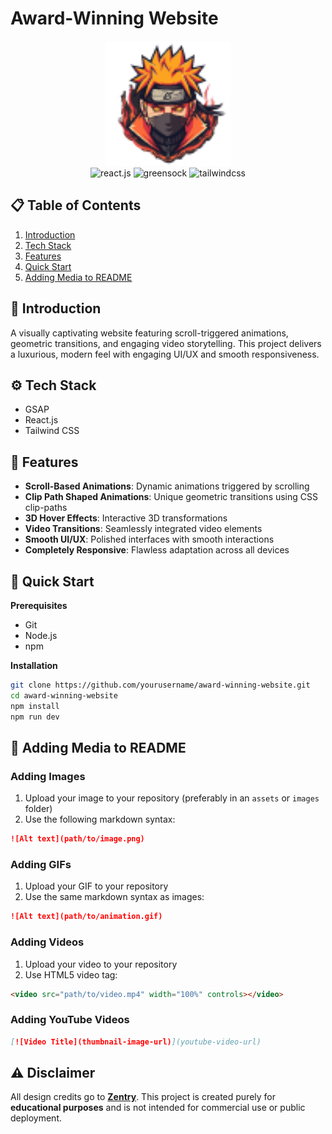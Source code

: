 # Award-Winning Website

<div align="center">
  <img src="public/img/logo.png" alt="Project Logo" width="200"/>
  
  <div>
    <img src="https://img.shields.io/badge/-React_JS-black?style=for-the-badge&logoColor=white&logo=react&color=61DAFB" alt="react.js" />
    <img src="https://img.shields.io/badge/-GSAP-black?style=for-the-badge&logoColor=white&logo=greensock&color=88CE02" alt="greensock" />
    <img src="https://img.shields.io/badge/-Tailwind_CSS-black?style=for-the-badge&logoColor=white&logo=tailwindcss&color=06B6D4" alt="tailwindcss" />
  </div>
</div>

## 📋 Table of Contents

1. [Introduction](#introduction)
2. [Tech Stack](#tech-stack)
3. [Features](#features)
4. [Quick Start](#quick-start)
5. [Adding Media to README](#adding-media)

## 🤖 Introduction

A visually captivating website featuring scroll-triggered animations, geometric transitions, and engaging video storytelling. This project delivers a luxurious, modern feel with engaging UI/UX and smooth responsiveness.

## ⚙️ Tech Stack

- GSAP
- React.js
- Tailwind CSS

## 🔋 Features

- **Scroll-Based Animations**: Dynamic animations triggered by scrolling
- **Clip Path Shaped Animations**: Unique geometric transitions using CSS clip-paths
- **3D Hover Effects**: Interactive 3D transformations
- **Video Transitions**: Seamlessly integrated video elements
- **Smooth UI/UX**: Polished interfaces with smooth interactions
- **Completely Responsive**: Flawless adaptation across all devices

## 🤸 Quick Start

**Prerequisites**
- Git
- Node.js
- npm

**Installation**
```bash
git clone https://github.com/yourusername/award-winning-website.git
cd award-winning-website
npm install
npm run dev
```

## 📸 Adding Media to README

### Adding Images
1. Upload your image to your repository (preferably in an `assets` or `images` folder)
2. Use the following markdown syntax:
```markdown
![Alt text](path/to/image.png)
```

### Adding GIFs
1. Upload your GIF to your repository
2. Use the same markdown syntax as images:
```markdown
![Alt text](path/to/animation.gif)
```

### Adding Videos
1. Upload your video to your repository
2. Use HTML5 video tag:
```markdown
<video src="path/to/video.mp4" width="100%" controls></video>
```

### Adding YouTube Videos
```markdown
[![Video Title](thumbnail-image-url)](youtube-video-url)
```

## ⚠️ Disclaimer

All design credits go to **[Zentry](https://zentry.com/)**. This project is created purely for **educational purposes** and is not intended for commercial use or public deployment.
